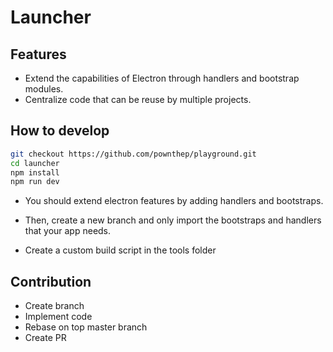 # Launcher

## Features

- Extend the capabilities of Electron through handlers and bootstrap modules.
- Centralize code that can be reuse by multiple projects.

## How to develop

```bash
git checkout https://github.com/pownthep/playground.git
cd launcher
npm install
npm run dev
```

- You should extend electron features by adding handlers and bootstraps.

- Then, create a new branch and only import the bootstraps and handlers that your app needs.

- Create a custom build script in the tools folder

## Contribution

- Create branch
- Implement code
- Rebase on top master branch
- Create PR
